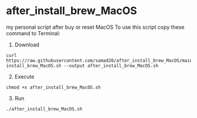 # after_install_brew_MacOS
 my personal script after buy or reset MacOS
 To use this script copy these command to Terminal:

 1. Download
```
curl https://raw.githubusercontent.com/samad20/after_install_brew_MacOS/main/after-install_brew_MacOS.sh --output after_install_brew_MacOS.sh
```
 2. Execute
```
chmod +x after_install_brew_MacOS.sh
```
 3. Run
```
./after_install_brew_MacOS.sh
```
